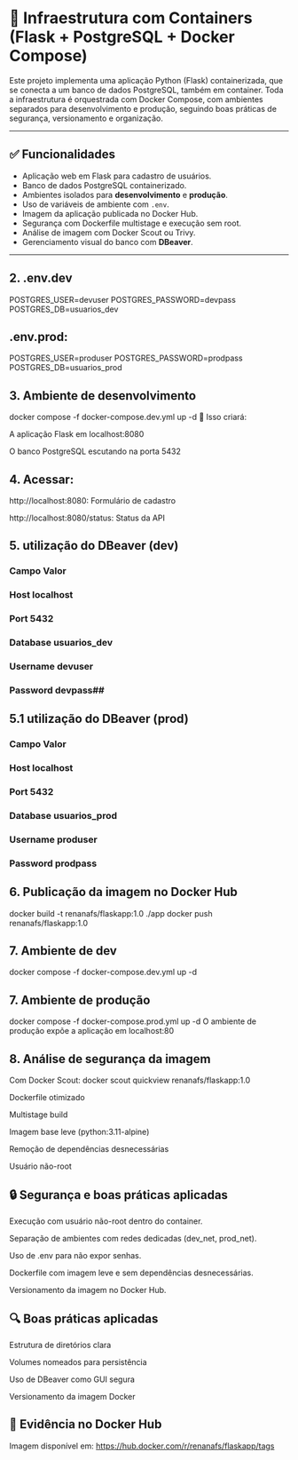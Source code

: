 # 🐳 Infraestrutura com Containers (Flask + PostgreSQL + Docker Compose)

Este projeto implementa uma aplicação Python (Flask) containerizada, que se conecta a um banco de dados PostgreSQL, também em container. Toda a infraestrutura é orquestrada com Docker Compose, com ambientes separados para desenvolvimento e produção, seguindo boas práticas de segurança, versionamento e organização.

---

## ✅ Funcionalidades

- Aplicação web em Flask para cadastro de usuários.
- Banco de dados PostgreSQL containerizado.
- Ambientes isolados para **desenvolvimento** e **produção**.
- Uso de variáveis de ambiente com `.env`.
- Imagem da aplicação publicada no Docker Hub.
- Segurança com Dockerfile multistage e execução sem root.
- Análise de imagem com Docker Scout ou Trivy.
- Gerenciamento visual do banco com **DBeaver**.

---

## 2. .env.dev

POSTGRES_USER=devuser
POSTGRES_PASSWORD=devpass
POSTGRES_DB=usuarios_dev

## .env.prod:

POSTGRES_USER=produser
POSTGRES_PASSWORD=prodpass
POSTGRES_DB=usuarios_prod

## 3. Ambiente de desenvolvimento

docker compose -f docker-compose.dev.yml up -d
📌 Isso criará:

A aplicação Flask em localhost:8080

O banco PostgreSQL escutando na porta 5432

## 4. Acessar:

http://localhost:8080: Formulário de cadastro

http://localhost:8080/status: Status da API

## 5. utilização do DBeaver (dev)

### Campo	Valor
### Host	localhost
### Port	5432
### Database	usuarios_dev
### Username	devuser
### Password	devpass## 

## 5.1 utilização do DBeaver (prod)

### Campo	Valor
### Host	localhost
### Port	5432
### Database	usuarios_prod
### Username	produser
### Password	prodpass

## 6. Publicação da imagem no Docker Hub

docker build -t renanafs/flaskapp:1.0 ./app
docker push renanafs/flaskapp:1.0

## 7. Ambiente de dev

docker compose -f docker-compose.dev.yml up -d

## 7. Ambiente de produção

docker compose -f docker-compose.prod.yml up -d
O ambiente de produção expõe a aplicação em localhost:80

## 8. Análise de segurança da imagem

Com Docker Scout:
docker scout quickview renanafs/flaskapp:1.0

Dockerfile otimizado

Multistage build

Imagem base leve (python:3.11-alpine)

Remoção de dependências desnecessárias

Usuário não-root

## 🔒 Segurança e boas práticas aplicadas

Execução com usuário não-root dentro do container.

Separação de ambientes com redes dedicadas (dev_net, prod_net).

Uso de .env para não expor senhas.

Dockerfile com imagem leve e sem dependências desnecessárias.

Versionamento da imagem no Docker Hub.

## 🔍 Boas práticas aplicadas

Estrutura de diretórios clara

Volumes nomeados para persistência

Uso de DBeaver como GUI segura

Versionamento da imagem Docker

## 📸 Evidência no Docker Hub
Imagem disponível em: https://hub.docker.com/r/renanafs/flaskapp/tags

